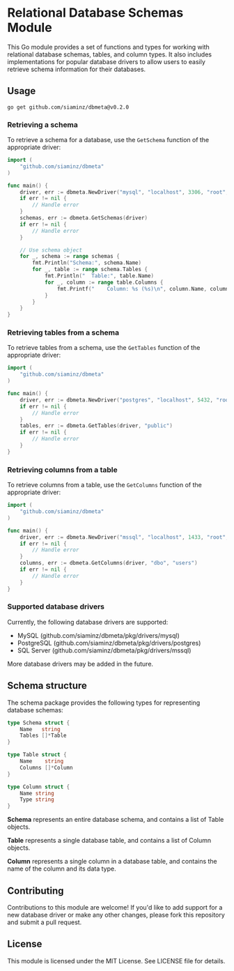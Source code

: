 # Relational Database Schemas Module

This Go module provides a set of functions and types for working with relational database schemas, tables, and column types. It also includes implementations for popular database drivers to allow users to easily retrieve schema information for their databases.

## Usage

```
go get github.com/siaminz/dbmeta@v0.2.0
```

### Retrieving a schema

To retrieve a schema for a database, use the `GetSchema` function of the appropriate driver:

```go
import (
    "github.com/siaminz/dbmeta"
)

func main() {
    driver, err := dbmeta.NewDriver("mysql", "localhost", 3306, "root", "my-secret-pw", "example_db")
	if err != nil {
		// Handle error
	}
    schemas, err := dbmeta.GetSchemas(driver)
	if err != nil {
        // Handle error
    }

    // Use schema object
    for _, schema := range schemas {
		fmt.Println("Schema:", schema.Name)
		for _, table := range schema.Tables {
			fmt.Println("  Table:", table.Name)
			for _, column := range table.Columns {
				fmt.Printf("    Column: %s (%s)\n", column.Name, column.Type)
			}
		}
	}
}

```

### Retrieving tables from a schema

To retrieve tables from a schema, use the `GetTables` function of the appropriate driver:

```go
import (
    "github.com/siaminz/dbmeta"
)

func main() {
    driver, err := dbmeta.NewDriver("postgres", "localhost", 5432, "root", "my-secret-pw", "example_db")
	if err != nil {
		// Handle error
	}
    tables, err := dbmeta.GetTables(driver, "public")
    if err != nil {
        // Handle error
    }
}
```

### Retrieving columns from a table

To retrieve columns from a table, use the `GetColumns` function of the appropriate driver:

```go
import (
    "github.com/siaminz/dbmeta"
)

func main() {
    driver, err := dbmeta.NewDriver("mssql", "localhost", 1433, "root", "my-secret-pw", "example_db")
    if err != nil {
        // Handle error
    }
    columns, err := dbmeta.GetColumns(driver, "dbo", "users")
    if err != nil {
        // Handle error
    }
}
```

### Supported database drivers

Currently, the following database drivers are supported:

- MySQL (github.com/siaminz/dbmeta/pkg/drivers/mysql)
- PostgreSQL (github.com/siaminz/dbmeta/pkg/drivers/postgres)
- SQL Server (github.com/siaminz/dbmeta/pkg/drivers/mssql)

More database drivers may be added in the future.

## Schema structure

The schema package provides the following types for representing database schemas:

```go
type Schema struct {
    Name   string
    Tables []*Table
}

type Table struct {
    Name    string
    Columns []*Column
}

type Column struct {
    Name string
    Type string
}
```

**Schema** represents an entire database schema, and contains a list of Table objects.

**Table** represents a single database table, and contains a list of Column objects.

**Column** represents a single column in a database table, and contains the name of the column and its data type.

## Contributing

Contributions to this module are welcome! If you'd like to add support for a new database driver or make any other changes, please fork this repository and submit a pull request.

## License

This module is licensed under the MIT License. See LICENSE file for details.

